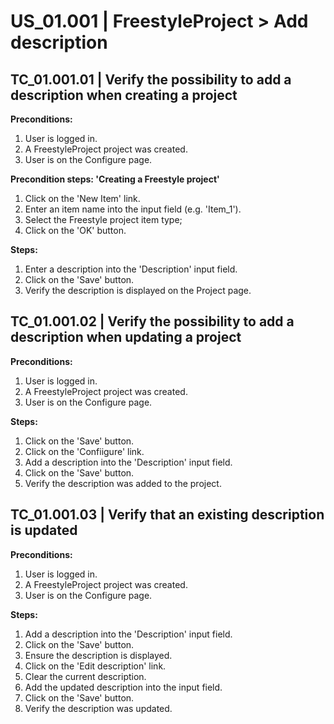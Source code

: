 # US_01.001 | FreestyleProject > Add description

## TC_01.001.01 | Verify the possibility to add a description when creating a project
**Preconditions:**
1. User is logged in.
2. A FreestyleProject project was created.
3. User is on the Configure page.

**Precondition steps: 'Creating a Freestyle project'**
1. Click on the 'New Item' link.
2. Enter an item name into the input field (e.g. 'Item_1').
3. Select the Freestyle project item type;
4. Click on the 'OK' button.

**Steps:**
1. Enter a description into the 'Description' input field.
2. Click on the 'Save' button.
3. Verify the description is displayed on the Project page.




## TC_01.001.02 | Verify the possibility to add a description when updating a project
**Preconditions:**
1. User is logged in.
2. A FreestyleProject project was created.
3. User is on the Configure page.

**Steps:**
1. Click on the 'Save' button.
2. Click on the 'Confiigure' link.
3. Add a description into the 'Description' input field.
4. Click on the 'Save' button.
5. Verify the description was added to the project.




## TC_01.001.03 | Verify that an existing description is updated
**Preconditions:**
1. User is logged in.
2. A FreestyleProject project was created.
3. User is on the Configure page.

**Steps:**
1. Add a description into the 'Description' input field.
2. Click on the 'Save' button.
3. Ensure the description is displayed.
4. Click on the 'Edit description' link.
5. Clear the current description.
6. Add the updated description into the input field.
7. Click on the 'Save' button.
8. Verify the description was updated.